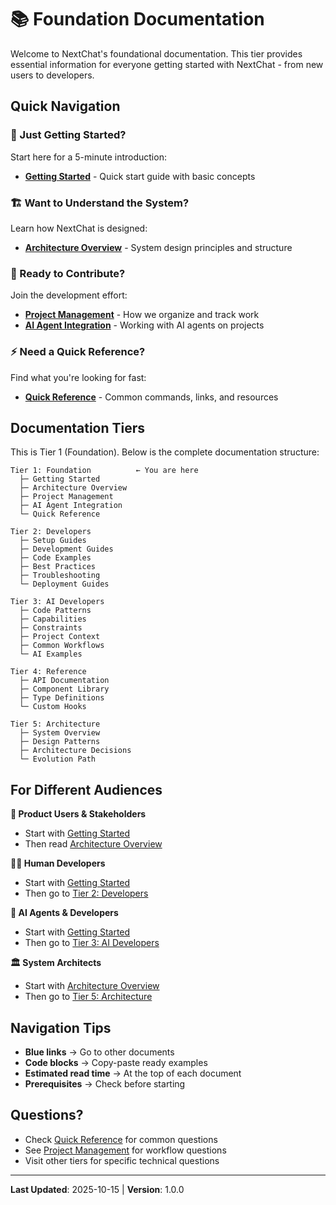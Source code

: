 # 📚 Foundation Documentation

Welcome to NextChat's foundational documentation. This tier provides essential information for everyone getting started with NextChat - from new users to developers.

## Quick Navigation

### 🚀 Just Getting Started?
Start here for a 5-minute introduction:
- **[Getting Started](./01-getting-started.md)** - Quick start guide with basic concepts

### 🏗️ Want to Understand the System?
Learn how NextChat is designed:
- **[Architecture Overview](./02-architecture-overview.md)** - System design principles and structure

### 👥 Ready to Contribute?
Join the development effort:
- **[Project Management](./03-project-management.md)** - How we organize and track work
- **[AI Agent Integration](./04-ai-agent-integration.md)** - Working with AI agents on projects

### ⚡ Need a Quick Reference?
Find what you're looking for fast:
- **[Quick Reference](./05-quick-reference.md)** - Common commands, links, and resources

## Documentation Tiers

This is Tier 1 (Foundation). Below is the complete documentation structure:

```
Tier 1: Foundation          ← You are here
  ├─ Getting Started
  ├─ Architecture Overview
  ├─ Project Management
  ├─ AI Agent Integration
  └─ Quick Reference

Tier 2: Developers
  ├─ Setup Guides
  ├─ Development Guides
  ├─ Code Examples
  ├─ Best Practices
  ├─ Troubleshooting
  └─ Deployment Guides

Tier 3: AI Developers
  ├─ Code Patterns
  ├─ Capabilities
  ├─ Constraints
  ├─ Project Context
  ├─ Common Workflows
  └─ AI Examples

Tier 4: Reference
  ├─ API Documentation
  ├─ Component Library
  ├─ Type Definitions
  └─ Custom Hooks

Tier 5: Architecture
  ├─ System Overview
  ├─ Design Patterns
  ├─ Architecture Decisions
  └─ Evolution Path
```

## For Different Audiences

**👤 Product Users & Stakeholders**
- Start with [Getting Started](./01-getting-started.md)
- Then read [Architecture Overview](./02-architecture-overview.md)

**👨‍💻 Human Developers**
- Start with [Getting Started](./01-getting-started.md)
- Then go to [Tier 2: Developers](../developers/)

**🤖 AI Agents & Developers**
- Start with [Getting Started](./01-getting-started.md)
- Then go to [Tier 3: AI Developers](../ai-developers/)

**🏛️ System Architects**
- Start with [Architecture Overview](./02-architecture-overview.md)
- Then go to [Tier 5: Architecture](../architecture/)

## Navigation Tips

- **Blue links** → Go to other documents
- **Code blocks** → Copy-paste ready examples
- **Estimated read time** → At the top of each document
- **Prerequisites** → Check before starting

## Questions?

- Check [Quick Reference](./05-quick-reference.md) for common questions
- See [Project Management](./03-project-management.md) for workflow questions
- Visit other tiers for specific technical questions

---

**Last Updated**: 2025-10-15 | **Version**: 1.0.0
